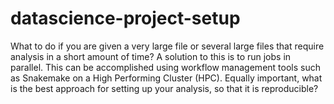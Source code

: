 # datascience-project-setup
What to do if you are given a very large file or several large files that require analysis in a short amount of time? A solution to this is to run jobs in parallel. This can be accomplished using workflow management tools such as Snakemake on a High Performing Cluster (HPC). Equally important, what is the best approach for setting up your analysis, so that it is reproducible?
